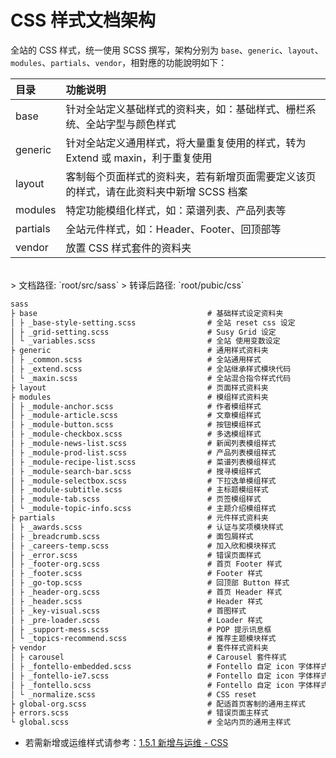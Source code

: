 # CSS 样式文档架构

全站的 CSS 样式，统一使用 SCSS 撰写，架构分别为 `base`、`generic`、`layout`、`modules`、`partials`、`vendor`，相對應的功能說明如下：

| 目录 | 功能说明 |
| :--- | :--- |
| base | 针对全站定义基础样式的资料夹，如：基础样式、栅栏系统、全站字型与颜色样式 |
| generic | 针对全站定义通用样式，将大量重复使用的样式，转为 Extend 或 maxin，利于重复使用 |
| layout | 客制每个页面样式的资料夹，若有新增页面需要定义该页的样式，请在此资料夹中新增 SCSS 档案 |
| modules | 特定功能模组化样式，如：菜谱列表、产品列表等 |
| partials | 全站元件样式，如：Header、Footer、回顶部等 |
| vendor | 放置 CSS 样式套件的资料夹 |

<br/>
> 文档路径: `root/src/sass`  
> 转译后路径: `root/pubic/css`

```markdown
sass
├ base                                      # 基础样式设定资料夹
│ ├ _base-style-setting.scss                # 全站 reset css 设定   
│ ├ _grid-setting.scss                      # Susy Grid 设定
│ └ _variables.scss                         # 全站 使用变数设定
├ generic                                   # 通用样式资料夹
│ ├ _common.scss                            # 全站通用样式
│ ├ _extend.scss                            # 全站继承样式模块代码
│ └ _maxin.scss                             # 全站混合指令样式代码
├ layout                                    # 页面样式资料夹
├ modules                                   # 模组样式资料夹
│ ├ _module-anchor.scss                     # 作者模组样式
│ ├ _module-article.scss                    # 文章模组样式
│ ├ _module-button.scss                     # 按钮模组样式
│ ├ _module-checkbox.scss                   # 多选模组样式
│ ├ _module-news-list.scss                  # 新闻列表模组样式
│ ├ _module-prod-list.scss                  # 产品列表模组样式
│ ├ _module-recipe-list.scss                # 菜谱列表模组样式
│ ├ _module-search-bar.scss                 # 搜寻模组样式
│ ├ _module-selectbox.scss                  # 下拉选单模组样式
│ ├ _module-subtitle.scss                   # 主标题模组样式
│ ├ _module-tab.scss                        # 页签模组样式
│ └ _module-topic-info.scss                 # 主题介绍模组样式
├ partials                                  # 元件样式资料夹
│ ├ _awards.scss                            # 认证与奖项模块样式
│ ├ _breadcrumb.scss                        # 面包屑样式
│ ├ _careers-temp.scss                      # 加入欣和模块样式
│ ├ _error.scss                             # 错误页面样式
│ ├ _footer-org.scss                        # 首页 Footer 样式
│ ├ _footer.scss                            # Footer 样式
│ ├ _go-top.scss                            # 回顶部 Button 样式
│ ├ _header-org.scss                        # 首页 Header 样式
│ ├ _header.scss                            # Header 样式
│ ├ _key-visual.scss                        # 首图样式
│ ├ _pre-loader.scss                        # Loader 样式
│ ├ _support-mess.scss                      # POP 提示讯息框
│ └ _topics-recommend.scss                  # 推荐主题模块样式
├ vendor                                    # 套件样式资料夹
│ ├ carousel                                # Carousel 套件样式
│ ├ _fontello-embedded.scss                 # Fontello 自定 icon 字体样式 嵌入式
│ ├ _fontello-ie7.scss                      # Fontello 自定 icon 字体样式 for IE7
│ ├ _fontello.scss                          # Fontello 自定 icon 字体样式
│ └ _normalize.scss                         # CSS reset
├ global-org.scss                           # 配适首页客制的通用主样式
├ errors.scss                               # 错误页面主样式
└ global.scss                               # 全站内页的通用主样式
```
* 若需新增或运维样式请参考：[1.5.1 新增与运维 - CSS](/xin-zeng-yu-wei-yun-f/css.md)


